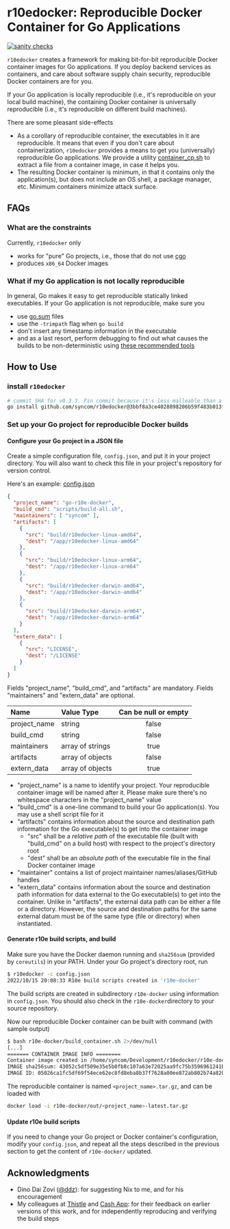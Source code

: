 # r10edocker: Reproducible Docker Container for Go Applications

[![sanity checks](https://github.com/syncom/r10edocker/actions/workflows/sanity.yml/badge.svg)](https://github.com/syncom/r10edocker/actions/workflows/sanity.yml)

`r10edocker` creates a framework for making bit-for-bit reproducible Docker
container images for Go applications. If you deploy backend services as
containers, and care about software supply chain security, reproducible Docker
containers are for you.

If your Go application is locally reproducible (i.e., it's reproducible on your
local build machine), the containing Docker container is universally
reproducible (i.e., it's reproducible on different build machines).

There are some pleasant side-effects

- As a corollary of reproducible container, the executables in it are
  reproducible. It means that even if you don't care about containerization,
  `r10edocker` provides a means to get you (universally) reproducible Go
  applications. We provide a utility [container_cp.sh](scripts/container_cp.sh)
  to extract a file from a container image, in case it helps you.
- The resulting Docker container is minimum, in that it contains only the
  application(s), but does not include an OS shell, a package manager, etc.
  Minimum containers minimize attack surface.

## FAQs

### What are the constraints

Currently, `r10edocker` only

- works for "pure" Go projects, i.e., those that do not use [cgo](https://pkg.go.dev/cmd/cgo)
- produces `x86_64` Docker images

### What if my Go application is not locally reproducible

In general, Go makes it easy to get reproducible statically linked executables.
If your Go application is not reproducible, make sure you

- use [go.sum](https://go.dev/ref/mod#go-sum-files) files
- use the `-trimpath` flag when `go build`
- don't insert any timestamp information in the executable
- and as a last resort, perform debugging to find out what causes the builds to
  be non-deterministic using [these recommended
  tools](https://reproducible-builds.org/tools/)

## How to Use

### install `r10edocker`

```bash
# commit SHA for v0.3.3. Pin commit because it's less malleable than a tag
go install github.com/syncom/r10edocker@3bbf8a3ce4028898206b59f483b013f9dfaf3c56
```

### Set up your Go project for reproducible Docker builds

#### Configure your Go project in a JSON file

Create a simple configuration file, `config.json`, and put it in your project
directory. You will also want to check this file in your project's repository
for version control.

Here's an example: [config.json](./config.json)

```json
{
  "project_name": "go-r10e-docker",
  "build_cmd": "scripts/build-all.sh",
  "maintainers": [ "syncom" ],
  "artifacts": [
    {
      "src": "build/r10edocker-linux-amd64",
      "dest": "/app/r10edocker-linux-amd64"
    },
    {
      "src": "build/r10edocker-linux-arm64",
      "dest": "/app/r10edocker-linux-arm64"
    },
    {
      "src": "build/r10edocker-darwin-amd64",
      "dest": "/app/r10edocker-darwin-amd64"
    },
    {
      "src": "build/r10edocker-darwin-arm64",
      "dest": "/app/r10edocker-darwin-arm64"
    }
  ],
  "extern_data": [
    {
      "src": "LICENSE",
      "dest": "/LICENSE"
    }
  ]
}
```

Fields "project_name", "build_cmd", and "artifacts" are mandatory. Fields
"maintainers" and "extern_data" are optional.

| Name         | Value Type | Can be null or empty |
| :---         | :---       | :---:                |
| project_name | string     | false                |
| build_cmd    | string     | false                |
| maintainers  | array of strings | true           |
| artifacts    | array of objects | false          |
| extern_data  | array of objects | true           |

- "project_name" is a name to identify your project. Your reproducible container
  image will be named after it. Please make sure there's no whitespace
  characters in the "project_name" value
- "build_cmd" is a one-line command to build your Go application(s). You may use
  a shell script file for it
- "artifacts" contains information about the source and destination path
  information for the Go executable(s) to get into the container image
  - "src" shall be a *relative path* of the executable file (built with
    "build_cmd" on a build host) with respect to the project's directory root
  - "dest" shall be an *absolute path* of the executable file in the final
    Docker container image
- "maintainer" contains a list of project maintainer
  names/aliases/GitHub handles
- "extern_data" contains information about the source and destination path
  information for data external to the Go executable(s) to get into the
  container. Unlike in "artifacts", the external data path can be either a file
  or a directory. However, the source and destination paths for the same
  external datum must be of the same type (file or directory) when instantiated.

#### Generate r10e build scripts, and build

Make sure you have the Docker daemon running and `sha256sum` (provided by
`coreutils`) in your PATH. Under your Go project's directory root, run

```bash
$ r10edocker -c config.json
2022/10/15 20:08:33 R10e build scripts created in 'r10e-docker'
```

The build scripts are created in subdirectory `r10e-docker` using information in
`config.json`. You should also check in the `r10e-docker`directory to your
source repository.

Now our reproducible Docker container can be built with command (with sample
output)

```bash
$ bash r10e-docker/build_container.sh 2>/dev/null
[...]
======= CONTAINER IMAGE INFO ========
Container image created in /home/syncom/Development/r10edocker/r10e-docker/out/go-r10e-docker-latest.tar.gz
IMAGE sha256sum: 43052c5df509e35e5b0fb8c107a63e72025aa9fc75b3596961241b965c8168d4
IMAGE ID: 05026ca1fc5df69f54ece62ec8fd8eba8b37f7628a00ee872ab802b74a820b88
```

The reproducible container is named `<project_name>.tar.gz`, and can be loaded with

```bash
docker load -i r10e-docker/out/<project_name>-latest.tar.gz
```

#### Update r10e build scripts

If you need to change your Go project or Docker container's configuration,
modify your `config.json`, and repeat all the steps described in the previous
section to get the content of `r10e-docker/` updated.

## Acknowledgments

- Dino Dai Zovi ([@ddz](https://github.com/ddz)): for suggesting Nix to me, and
for his encouragement
- My colleagues at [Thistle](https://www.thistle.tech/) and [Cash
App](https://cash.app/): for their feedback on earlier versions of this work,
and for independently reproducing and verifying the build steps
